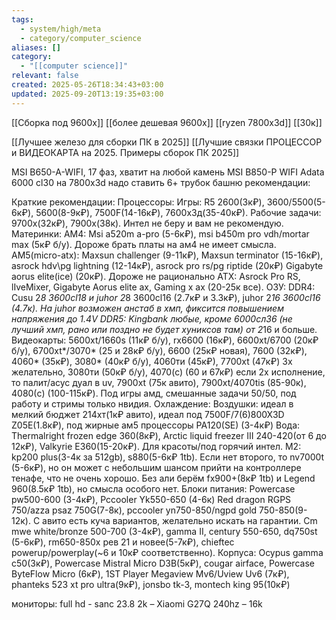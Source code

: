 ```yaml
---
tags:
  - system/high/meta
  - category/computer_science
aliases: []
category:
  - "[[computer science]]"
relevant: false
created: 2025-05-26T18:34:43+03:00
updated: 2025-09-20T13:19:35+03:00
---
```


[[Сборка под 9600x]]
[[более дешевая 9600х]]
[[ryzen 7800x3d]]
[[30к]]

[[Лучшее железо для сборки ПК в 2025]]
[[Лучшие связки ПРОЦЕССОР и ВИДЕОКАРТА на 2025. Примеры сборок ПК 2025]]

MSI B650-A-WIFI, 17 фаз, хватит на любой камень
MSI B850-P WIFI
Adata 6000 cl30
на 7800x3d надо ставить 6+ трубок башню
рекомендации:

Краткие рекомендации:
Процессоры:
Игры: R5 2600(3к₽), 3600/5500(5-6к₽), 5600(8-9к₽), 7500F(14-16к₽), 7600х3д(35-40к₽).
Рабочие задачи: 9700x(32к₽), 7900x(38к).
Интел не беру и вам не рекомендую.
Материнки:
AM4: Msi a520m a-pro (5-6к₽), msi b450m pro vdh/mortar max (5к₽ б/у). Дороже брать платы на ам4 не имеет смысла.
AM5(micro-atx): Maxsun challenger (9-11к₽), Maxsun terminator (15-16к₽), asrock hdv\pg lightning (12-14к₽), asrock pro rs/pg riptide (20к₽) Gigabyte aorus elite(ice) (20к₽). Дороже не рационально
ATX: Asrock Pro RS, lIveMixer, Gigabyte Aorus elite ax, Gaming x ax (20-25к все).
ОЗУ:
DDR4: Cusu 2*8 3600cl18 и juhor 2*8 3600cl16 (2.7к₽ и 3.3к₽), juhor 2*16 3600cl16 (4.7к). На juhor возможен анстаб в хмп, фиксится повышением напряжения до 1.4V
DDR5: Kingbank любые, кроме 6000сл36 (не лучший хмп, рано или поздно не будет хуниксов там) от 2*16 и больше.
Видеокарты:
5600xt/1660s (11к₽ б/у), rx6600 (16к₽), 6600xt/6700 (20к₽ б/у), 6700xt*/3070* (25 и 28к₽ б/у), 6600 (25к₽ новая), 7600 (32к₽), 4060* (35к₽), 3080* (40к₽ б/у), 4060ти (45к₽), 7700xt (47к₽) 3x желательно, 3080ти (50к₽ б/у), 4070(с) (60 и 67к₽) если 2х исполнение, то палит/асус дуал в uv, 7900xt (75к авито), 7900xt/4070tis (85-90к), 4080(с) (100-115к₽). Под игры амд, смешанные задачи 50/50, под работу и стримы только нвидия.
Охлаждение:
Воздушки: идеал в мелкий бюджет 214хт(1к₽ авито), идеал под 7500F/7(6)800X3D Z05E(1.8к₽), под жирные ам5 процессоры PA120(SE) (3-4к₽)
Вода: Thermalright frozen edge 360(8к₽), Arctic liquid freezer III 240-420(от 6 до 12к₽), Valkyrie E360(15-20к₽). Для красоты/под горячий интел.
М2: kp200 plus(3-4к за 512gb), s880(5-6к₽ 1tb). Если нет второго, то nv7000t (5-6к₽), но он может с небольшим шансом прийти на контроллере тенафе, что не очень хорошо. Без али берём fx900+(8к₽ 1tb) и Legend 960(8.5к₽ 1tb), но смысла особого нет.
Блоки питания:
Powercase pw500-600 (3-4к₽), Pccooler Yk550-650 (4-6к)
Red dragon RGPS 750/azza psaz 750G(7-8к), pccooler yn750-850/ngpd gold 750-850(9-12к). С авито есть куча вариантов, желательно искать на гарантии. Cm mwe white/bronze 500-700 (3-4к₽), gamma II, century 550-650, dq750st (5-6к₽), rm650-850x рев 21 и новее(5-7к₽), chieftec powerup/powerplay(~6 и 10к₽ соответственно).
Корпуса:
Ocypus gamma c50(3к₽), Powercase Mistral Micro D3B(5к₽), cougar airface, Powercase ByteFlow Micro (6к₽), 1ST Player Megaview Mv6/Uview Uv6 (7к₽), phanteks 523 xt pro ultra(9к₽), jonsbo tk-3, montech king 95(10к₽)

мониторы:
full hd - sanc 23.8
2k – Xiaomi G27Q 240hz – 16k
